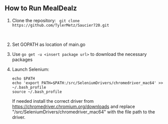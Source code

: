 ## How to Run MealDealz

1. Clone the repository:
   ``` git clone https://github.com/TylerMetz/Saucier720.git```

<br>

2. Set GOPATH as location of main.go

3. Use ``` go get -u <insert package url> ``` to download the necessary packages

4. Launch Selenium:
    ```
    echo $PATH
    echo 'export PATH=$PATH:/src/SeleniumDrivers/chromedriver_mac64' >> ~/.bash_profile
    source ~/.bash_profile
    ```
    If needed install the correct driver from https://chromedriver.chromium.org/downloads and replace "/src/SeleniumDrivers/chromedriver_mac64" with the file path to the driver.